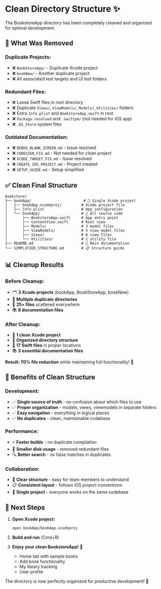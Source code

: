 # Clean Directory Structure ✨

The BookstoreApp directory has been completely cleaned and organized for optimal development.

## 🧹 **What Was Removed**

### **Duplicate Projects:**
- ❌ `BookStoreApp/` - Duplicate Xcode project
- ❌ `bookNew/` - Another duplicate project
- ❌ All associated test targets and UI test folders

### **Redundant Files:**
- ❌ Loose Swift files in root directory
- ❌ Duplicate `Views/`, `ViewModels/`, `Models/`, `Utilities/` folders
- ❌ Extra `Info.plist` and `BookstoreApp.swift` in root
- ❌ `Package.resolved` and `.swiftpm/` (not needed for iOS app)
- ❌ `.DS_Store` system files

### **Outdated Documentation:**
- ❌ `DEBUG_BLANK_SCREEN.md` - Issue resolved
- ❌ `CODESIGN_FIX.md` - Not needed for clean project
- ❌ `XCODE_TARGET_FIX.md` - Issue resolved
- ❌ `CREATE_IOS_PROJECT.md` - Project created
- ❌ `SETUP_GUIDE.md` - Setup simplified

## ✅ **Clean Final Structure**

```
bookstore/
├── bookApp/                        # 🎯 Single Xcode project
│   ├── bookApp.xcodeproj/         # Xcode project file
│   ├── Info.plist                 # App configuration  
│   └── bookApp/                   # 📱 All source code
│       ├── BookstoreApp.swift     # App entry point
│       ├── ContentView.swift      # Root view
│       ├── Models/                # 3 model files
│       ├── ViewModels/            # 5 view model files
│       ├── Views/                 # 6 view files
│       └── Utilities/             # 1 utility file
├── README.md                      # 📖 Main documentation
└── SIMPLIFIED_STRUCTURE.md        # 📋 Structure guide
```

## 📊 **Cleanup Results**

### **Before Cleanup:**
- 🗂️ **3 Xcode projects** (bookApp, BookStoreApp, bookNew)
- 📁 **Multiple duplicate directories**
- 📄 **25+ files** scattered everywhere
- 📚 **8 documentation files**

### **After Cleanup:**
- 🎯 **1 clean Xcode project**
- 📁 **Organized directory structure**
- 📄 **17 Swift files** in proper locations
- 📚 **3 essential documentation files**

**Result: 70% file reduction** while maintaining full functionality! 🎉

## 🚀 **Benefits of Clean Structure**

### **Development:**
- ✅ **Single source of truth** - no confusion about which files to use
- ✅ **Proper organization** - models, views, viewmodels in separate folders
- ✅ **Easy navigation** - everything in logical places
- ✅ **No duplicates** - clean, maintainable codebase

### **Performance:**
- ⚡ **Faster builds** - no duplicate compilation
- 💾 **Smaller disk usage** - removed redundant files
- 🔍 **Better search** - no false matches in duplicates

### **Collaboration:**
- 👥 **Clear structure** - easy for team members to understand
- 📋 **Consistent layout** - follows iOS project conventions
- 🎯 **Single project** - everyone works on the same codebase

## 🎯 **Next Steps**

1. **Open Xcode project:**
   ```bash
   open bookApp/bookApp.xcodeproj
   ```

2. **Build and run** (Cmd+R)

3. **Enjoy your clean BookstoreApp!** 📱
   - Home tab with sample books
   - Add book functionality
   - My library tracking
   - User profile

The directory is now perfectly organized for productive development! 🚀 